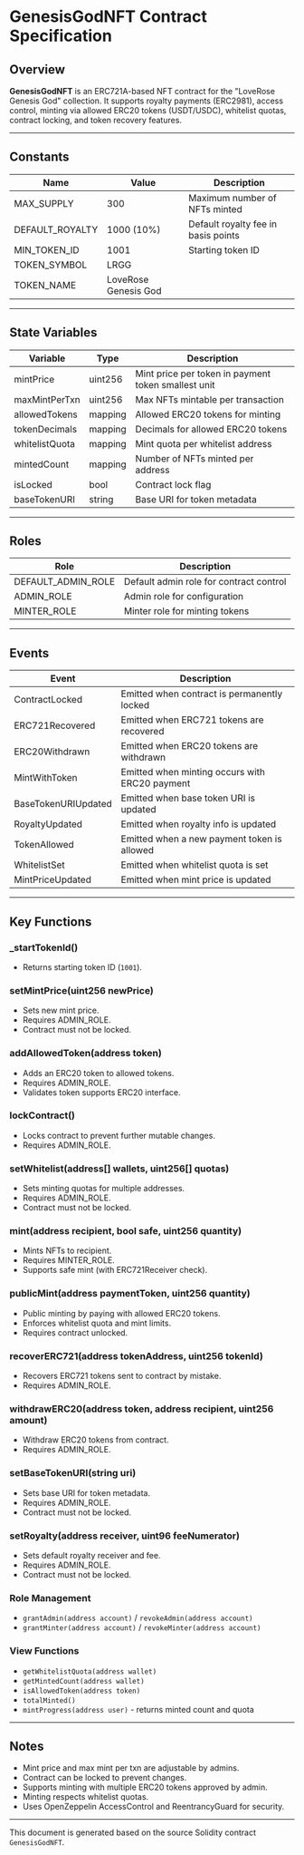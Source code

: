 # GenesisGodNFT Contract Specification

## Overview
**GenesisGodNFT** is an ERC721A-based NFT contract for the "LoveRose Genesis God" collection. It supports royalty payments (ERC2981), access control, minting via allowed ERC20 tokens (USDT/USDC), whitelist quotas, contract locking, and token recovery features.

---

## Constants
| Name           | Value               | Description                            |
|----------------|---------------------|------------------------------------|
| MAX_SUPPLY     | 300                 | Maximum number of NFTs minted       |
| DEFAULT_ROYALTY| 1000 (10%)          | Default royalty fee in basis points |
| MIN_TOKEN_ID   | 1001                | Starting token ID                   |
| TOKEN_SYMBOL   | LRGG                |                                     |
| TOKEN_NAME     | LoveRose Genesis God|                                     |

---

## State Variables
| Variable         | Type         | Description                             |
|------------------|--------------|---------------------------------------|
| mintPrice        | uint256      | Mint price per token in payment token smallest unit |
| maxMintPerTxn    | uint256      | Max NFTs mintable per transaction     |
| allowedTokens    | mapping      | Allowed ERC20 tokens for minting      |
| tokenDecimals    | mapping      | Decimals for allowed ERC20 tokens     |
| whitelistQuota   | mapping      | Mint quota per whitelist address      |
| mintedCount      | mapping      | Number of NFTs minted per address     |
| isLocked         | bool         | Contract lock flag                     |
| baseTokenURI     | string       | Base URI for token metadata            |

---

## Roles
| Role          | Description                   |
|---------------|-------------------------------|
| DEFAULT_ADMIN_ROLE | Default admin role for contract control |
| ADMIN_ROLE    | Admin role for configuration    |
| MINTER_ROLE   | Minter role for minting tokens  |

---

## Events
| Event                  | Description                                   |
|------------------------|-----------------------------------------------|
| ContractLocked         | Emitted when contract is permanently locked   |
| ERC721Recovered        | Emitted when ERC721 tokens are recovered       |
| ERC20Withdrawn         | Emitted when ERC20 tokens are withdrawn        |
| MintWithToken          | Emitted when minting occurs with ERC20 payment |
| BaseTokenURIUpdated    | Emitted when base token URI is updated          |
| RoyaltyUpdated         | Emitted when royalty info is updated            |
| TokenAllowed           | Emitted when a new payment token is allowed     |
| WhitelistSet           | Emitted when whitelist quota is set             |
| MintPriceUpdated       | Emitted when mint price is updated              |

---

## Key Functions

### _startTokenId()
- Returns starting token ID (`1001`).

### setMintPrice(uint256 newPrice)
- Sets new mint price.
- Requires ADMIN_ROLE.
- Contract must not be locked.

### addAllowedToken(address token)
- Adds an ERC20 token to allowed tokens.
- Requires ADMIN_ROLE.
- Validates token supports ERC20 interface.

### lockContract()
- Locks contract to prevent further mutable changes.
- Requires ADMIN_ROLE.

### setWhitelist(address[] wallets, uint256[] quotas)
- Sets minting quotas for multiple addresses.
- Requires ADMIN_ROLE.
- Contract must not be locked.

### mint(address recipient, bool safe, uint256 quantity)
- Mints NFTs to recipient.
- Requires MINTER_ROLE.
- Supports safe mint (with ERC721Receiver check).

### publicMint(address paymentToken, uint256 quantity)
- Public minting by paying with allowed ERC20 tokens.
- Enforces whitelist quota and mint limits.
- Requires contract unlocked.

### recoverERC721(address tokenAddress, uint256 tokenId)
- Recovers ERC721 tokens sent to contract by mistake.
- Requires ADMIN_ROLE.

### withdrawERC20(address token, address recipient, uint256 amount)
- Withdraw ERC20 tokens from contract.
- Requires ADMIN_ROLE.

### setBaseTokenURI(string uri)
- Sets base URI for token metadata.
- Requires ADMIN_ROLE.
- Contract must not be locked.

### setRoyalty(address receiver, uint96 feeNumerator)
- Sets default royalty receiver and fee.
- Requires ADMIN_ROLE.
- Contract must not be locked.

### Role Management
- `grantAdmin(address account)` / `revokeAdmin(address account)`
- `grantMinter(address account)` / `revokeMinter(address account)`

### View Functions
- `getWhitelistQuota(address wallet)`
- `getMintedCount(address wallet)`
- `isAllowedToken(address token)`
- `totalMinted()`
- `mintProgress(address user)` - returns minted count and quota

---

## Notes
- Mint price and max mint per txn are adjustable by admins.
- Contract can be locked to prevent changes.
- Supports minting with multiple ERC20 tokens approved by admin.
- Minting respects whitelist quotas.
- Uses OpenZeppelin AccessControl and ReentrancyGuard for security.

---

This document is generated based on the source Solidity contract `GenesisGodNFT`.
